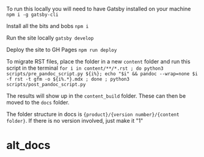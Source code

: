 To run this locally you will need to have Gatsby installed on your machine
`npm i -g gatsby-cli`

Install all the bits and bobs
`npm i`

Run the site locally
`gatsby develop`

Deploy the site to GH Pages
`npm run deploy`

To migrate RST files, place the folder in a new `content` folder and run this script in the terminal
`for i in content/**/*.rst ; do python3 scripts/pre_pandoc_script.py ${i%}; echo "$i" && pandoc --wrap=none $i -f rst -t gfm -o ${i%.*}.mdx ; done ; python3 scripts/post_pandoc_script.py`

The results will show up in the `content_build` folder. These can then be moved to the `docs` folder.

The folder structure in docs is `{product}/{version number}/{content folder}`. If there is no version involved, just make it "1"
# alt_docs
